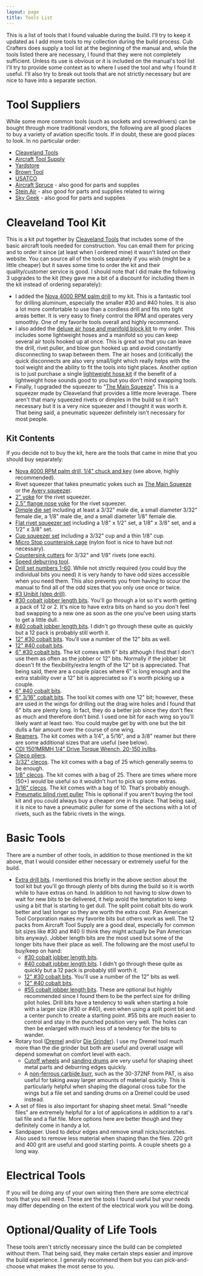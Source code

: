 ```yaml
---
layout: page
title: Tools List
---
```


This is a list of tools that I found valuable during the build. I'll try to keep it updated as I add more tools to my collection during the build process. Cub Crafters does supply a tool list at the beginning of the manual and, while the tools listed there are necessary, I found that they were not completely sufficient. Unless its use is obvious or it is included on the manual's tool list I'll try to provide some context as to where I used the tool and why I found it useful. I'll also try to break out tools that are not strictly necessary but are nice to have into a separate section.

# Tool Suppliers
While some more common tools (such as sockets and screwdrivers) can be bought through more traditional vendors, the following are all good places to buy a variety of aviation specific tools. If in doubt, these are good places to look. In no particular order:
* [Cleaveland Tools](https://www.cleavelandtool.com/)
* [Aircraft Tool Supply](https://aircraft-tool.com/)
* [Yardstore](https://www.yardstore.com/)
* [Brown Tool](https://www.browntool.com/)
* [USATCO](https://www.usatco.com/)
* [Aircraft Spruce](https://www.aircraftspruce.com/) - also good for parts and supplies
* [Stein Air](https://www.steinair.com/) - also good for parts and supplies related to wiring
* [Sky Geek](https://skygeek.com/) - also good for parts and supplies

# Cleaveland Tool Kit
This is a kit put together by [Cleaveland Tools](https://www.cleavelandtool.com/) that includes some of the basic aircraft tools needed for construction. You can email them for pricing and to order it since (at least when I ordered mine) it wasn't listed on their website. You can source all of the tools separately if you wish (might be a little cheaper) but it saves some time to order the kit and their quality/customer service is good. I should note that I did make the following 3 upgrades to the kit (they gave me a bit of a discount for including them in the kit instead of ordering separately):
* I added the [Nova 4000 RPM palm drill](https://www.cleavelandtool.com/collections/drilling-and-deburring/products/4000rpm-nova-palm-drill) to my kit. This is a fantastic tool for drilling aluminum, especially the smaller #30 and #40 holes. It is also a lot more comfortable to use than a cordless drill and fits into tight areas better. It is very easy to finely control the RPM and operates very smoothly. One of my favorite tools overall and highly recommend.
* I also added the [deluxe air hose and manifold block kit](https://www.cleavelandtool.com/collections/pneumatic-accessories/products/deluxe-airhose-and-manifold-block-kit) to my order. This includes some lightweight hoses and a manifold so you can keep several air tools hooked up at once. This is great so that you can leave the drill, rivet puller, and blow gun hooked up and avoid constantly disconnecting to swap between them. The air hoses and (critically) the quick disconnects are also very small/light which really helps with the tool weight and the ability to fit the tools into tight places. Another option is to just purchase a single [lightweight hose kit](https://www.cleavelandtool.com/collections/pneumatic-accessories/products/lightweight-airhose-kit) if the benefit of a lightweight hose sounds good to you but you don't mind swapping tools.
* Finally, I upgraded the squeezer to "[The Main Squeeze](https://www.cleavelandtool.com/collections/squeezers-and-yokes/products/main-squeeze-model-22)". This is a squeezer made by Cleaveland that provides a little more leverage. There aren't that many squeezed rivets or dimples in the build so it isn't necessary but it is a very nice squeezer and I thought it was worth it. That being said, a pneumatic squeezer definitely isn't necessary for most people.

## Kit Contents
If you decide not to buy the kit, here are the tools that came in mine that you should buy separately:
* [Nova 4000 RPM palm drill, 1/4" chuck and key](https://www.panamericantool.com/novar-compact-pistol-grip-drill.html) (see above, highly recommended).
* Rivet squeezer that takes pneumatic yokes such as [The Main Squeeze](https://www.cleavelandtool.com/collections/squeezers-and-yokes/products/main-squeeze-model-22) or the [Avery squeezer](https://www.cleavelandtool.com/collections/squeezers-and-yokes/products/avery-hand-squeezer-handle-only).
* [2" yoke](https://www.cleavelandtool.com/collections/squeezers-and-yokes/products/2-pneumatic-yoke) for the rivet squeezer.
* [2.5" flange nose yoke](https://www.cleavelandtool.com/collections/squeezers-and-yokes/products/25-flange-nose-pneu-yoke) for the rivet squeezer.
* [Dimple die set](https://www.cleavelandtool.com/collections/countersinking-and-dimpling/products/dimple-die-set-for-3_32-rivet) including at least a 3/32" male die, a small diameter 3/32" female die, a 1/8" male die, and a small diameter 1/8" female die.
* [Flat rivet squeezer set](https://www.cleavelandtool.com/collections/riveting-and-bucking/products/flat-squeezer-sets) including a 1/8" x 1/2" set, a 1/8" x 3/8" set, and a 1/2" x 3/8" set.
* [Cup squeezer set](https://www.cleavelandtool.com/collections/riveting-and-bucking/products/squeezer-cup-set) including a 3/32" cup and a thin 1/8" cup.
* [Micro Stop countersink cage](https://www.cleavelandtool.com/collections/countersinking-and-dimpling/products/micro-stop-countersink-cage-with-needle-bearings-and-nylon-foot) (nylon foot is nice to have but not necessary).
* [Countersink cutters](https://www.cleavelandtool.com/collections/countersinking-and-dimpling/products/countersink-cutter-3-32-rivet) for 3/32" and 1/8" rivets (one each).
* [Speed deburring tool](https://www.cleavelandtool.com/collections/drilling-and-deburring/products/speed-debur-and-countersink-set).
* [Drill set numbers 1-60](https://www.cleavelandtool.com/collections/drilling-and-deburring/products/drill-set-numbers-1-60). While not strictly required (you could buy the individual bits you need) it is very handy to have odd sizes accessible when you need them. This also prevents you from having to scour the manual to find all of the odd sizes that you only use once or twice.
* [#3 Unibit (step drill)](https://www.cleavelandtool.com/collections/drilling-and-deburring/products/3-unibit-1_4-3_4-x-16ths).
* [#30 cobalt jobber length bits](https://aircraft-tool.com/shop/detail.aspx?id=012-12K-30). You'll go through a lot so it's worth getting a pack of 12 or 2. It's nice to have extra bits on hand so you don't feel bad swapping to a new one as soon as the one you've been using starts to get a little dull.
* [#40 cobalt jobber length bits](https://aircraft-tool.com/shop/detail.aspx?id=012-12K-40). I didn't go through these quite as quickly but a 12 pack is probably still worth it.
* [12" #30 cobalt bits](https://www.panamericantool.com/cobalt-aircraft-extension-drills-wire-sizes-12-overall-length.html). You'll use a number of the 12" bits as well.
* [12" #40 cobalt bits](https://www.panamericantool.com/cobalt-aircraft-extension-drills-wire-sizes-12-overall-length.html).
* [6" #30 cobalt bits](https://www.panamericantool.com/cobalt-aircraft-extension-drills-wire-sizes-6-overall-length.html). The kit comes with 6" bits although I find that I don't use them as often as the jobber or 12" bits. Normally if the jobber bit doesn't fit the flexibility/extra length of the 12" bit is appreciated. That being said, there are a couple places where 6" is long enough and the extra stability over a 12" bit is appreciated so it's worth picking up a couple.
* [6" #40 cobalt bits](https://www.panamericantool.com/cobalt-aircraft-extension-drills-wire-sizes-6-overall-length.html).
* [6" 3/16" cobalt bits](https://www.panamericantool.com/cobalt-aircraft-extension-drills-fractional-sizes-6-overall-length.html). The tool kit comes with one 12" bit; however, these are used in the wings for drilling out the drag wire holes and I found that 6" bits are plenty long. In fact, they do a better job since they don't flex as much and therefore don't bind. I used one bit for each wing so you'll likely want at least two. You could maybe get by with one but the bit dulls a fair amount over the course of one wing.
* [Reamers](https://www.cleavelandtool.com/collections/drilling-and-deburring/products/30-straight-flute-reamer). The kit comes with a 1/4", a 5/16", and a 3/8" reamer but there are some additional sizes that are useful (see below).
* [CDI 1501MRMH 1/4" Drive Torque Wrench, 20-150 in/lbs](https://www.amazon.com/CDI-1501MRMH-4-Inch-150-Pound-Capacity/dp/B000KL4HZ8).
* [Cleco pliers](https://aircraft-tool.com/shop/detail.aspx?id=131).
* [3/32" clecos](https://aircraft-tool.com/shop/detail.aspx?id=25CL-3%2f32). The kit comes with a bag of 25 which generally seems to be enough.
* [1/8" clecos](https://aircraft-tool.com/shop/detail.aspx?id=25CL-1%2f8). The kit comes with a bag of 25. There are times where more (50+) would be useful so it wouldn't hurt to pick up some extras.
* [3/16" clecos](https://aircraft-tool.com/shop/detail.aspx?id=CL-3%2f16). The kit comes with a bag of 10. That's probably enough.
* [Pneumatic blind rivet puller](https://www.cleavelandtool.com/collections/riveting-and-bucking/products/pneumatic-pop-rivet-puller) This is optional if you aren't buying the tool kit and you could always buy a cheaper one in its place. That being said, it is nice to have a pneumatic puller for some of the sections with a lot of rivets, such as the fabric rivets in the wings.

# Basic Tools
There are a number of other tools, in addition to those mentioned in the kit above, that I would consider either necessary or extremely useful for the build.
* [Extra drill bits](https://www.panamericantool.com/cobalt-aircraft-drills-wire-gauge-number-sizes.html). I mentioned this briefly in the above section about the tool kit but you'll go through plenty of bits during the build so it is worth while to have extras on hand. In addition to not having to slow down to wait for new bits to be delivered, it help avoid the temptation to keep using a bit that is starting to get dull. The split point cobalt bits do work better and last longer so they are worth the extra cost. Pan American Tool Corporation makes my favorite bits but others work as well. The 12 packs from Aircraft Tool Supply are a good deal, especially for common bit sizes like #30 and #40 (I think they might actually be Pan American bits anyway). Jobber length bits are the most used but some of the longer bits have their place as well. The following are the most useful to buy/keep on hand:
    * [#30 cobalt jobber length bits](https://aircraft-tool.com/shop/detail.aspx?id=012-12K-30).
    * [#40 cobalt jobber length bits](https://aircraft-tool.com/shop/detail.aspx?id=012-12K-40). I didn't go through these quite as quickly but a 12 pack is probably still worth it.
    * [12" #30 cobalt bits](https://www.panamericantool.com/cobalt-aircraft-extension-drills-wire-sizes-12-overall-length.html). You'll use a number of the 12" bits as well.
    * [12" #40 cobalt bits](https://www.panamericantool.com/cobalt-aircraft-extension-drills-wire-sizes-12-overall-length.html).
    * [#55 cobalt jobber length bits](https://www.aircraft-tool.com/shop/detail.aspx?PRODUCT_ID=012-12K-55). These are optional but highly recommended since I found them to be the perfect size for drilling pilot holes. Drill bits have a tendency to walk when starting a hole with a larger size (#30 or #40), even when using a split point bit and a center punch to create a starting point. #55 bits are much easier to control and stay in the punched position very well. The holes can then be enlarged with much less of a tendency for the bits to wander.
* Rotary tool ([Dremel](https://www.dremel.com/us/en/product-categories/rotary) and/or [Die Grinder](https://www.amazon.com/Ingersoll-Rand-301B-Angle-Grinder/dp/B008JYRDEU)). I use my Dremel tool much more than the die grinder but both are useful and overall usage will depend somewhat on comfort level with each.
    * [Cutoff wheels](https://www.dremel.com/gn/en/p/dremel-ez-lock-thin-cut-off-wheel-ez409-v743) and [sanding drums](https://www.dremel.com/gn/en/p/dremel-ez-speedclic-sanding-mandrel-sanding-bands-sc407-v494) are very useful for shaping sheet metal parts and deburring edges quickly.
    * A [non-ferrous carbide burr](https://www.panamericantool.com/nf-burs.html), such as the 30-372NF from PAT, is also useful for taking away larger amounts of material quickly. This is particularly helpful when shaping the diagonal cross tube for the wings but a file set and sanding drums on a Dremel could be used instead.
* A set of files is also important for shaping sheet metal. Small "needle files" are extremely helpful for a lot of applications in addition to a rat's tail file and a flat file. More options here are better though and they definitely come in handy a lot.
* Sandpaper. Used to debur edges and remove small nicks/scratches. Also used to remove less material when shaping than the files. 220 grit and 400 grit are useful and good starting points. A couple sheets go a long way.

# Electrical Tools
If you will be doing any of your own wiring then there are some electrical tools that you will need. These are the tools I found useful but your needs may differ depending on the extent of the electrical work you will be doing.

# Optional/Quality of Life Tools
These tools aren't strictly necessary since the build can be completed without them. That being said, they make certain steps easier and improve the build experience. I generally recommend them but you can pick-and-choose what makes the most sense to you.